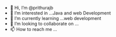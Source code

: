 - 👋 Hi, I’m @prithurajb
- 👀 I’m interested in ...Java and web Development
- 🌱 I’m currently learning ...web development
- 💞️ I’m looking to collaborate on ...
- 📫 How to reach me ...

<!---
prithurajb/prithurajb is a ✨ special ✨ repository because its `README.md` (this file) appears on your GitHub profile.
You can click the Preview link to take a look at your changes.
--->
